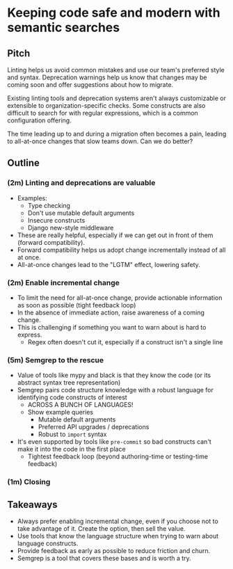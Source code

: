 # Keeping code safe and modern with semantic searches

## Pitch

Linting helps us avoid common mistakes and use our team's preferred style and syntax. Deprecation warnings help us know that changes may be coming soon and offer suggestions about how to migrate.

Existing linting tools and deprecation systems aren't always customizable or extensible to organization-specific checks. Some constructs are also difficult to search for with regular expressions, which is a common configuration offering.

The time leading up to and during a migration often becomes a pain, leading to all-at-once changes that slow teams down. Can we do better?

## Outline

### (2m) Linting and deprecations are valuable

- Examples:
  - Type checking
  - Don't use mutable default arguments
  - Insecure constructs
  - Django new-style middleware
- These are really helpful, especially if we can get out in front of them (forward compatibility).
- Forward compatibility helps us adopt change incrementally instead of all at once.
- All-at-once changes lead to the "LGTM" effect, lowering safety.

### (2m) Enable incremental change

- To limit the need for all-at-once change, provide actionable information as soon as possible (tight feedback loop)
- In the absence of immediate action, raise awareness of a coming change.
- This is challenging if something you want to warn about is hard to express.
  - Regex often doesn't cut it, especially if a construct isn't a single line

### (5m) Semgrep to the rescue

- Value of tools like mypy and black is that they know the code (or its abstract syntax tree representation)
- Semgrep pairs code structure knowledge with a robust language for identifying code constructs of interest
  - ACROSS A BUNCH OF LANGUAGES!
  - Show example queries
    - Mutable default arguments
    - Preferred API upgrades / deprecations
    - Robust to `import` syntax
- It's even supported by tools like `pre-commit` so bad constructs can't make it into the code in the first place
  - Tightest feedback loop (beyond authoring-time or testing-time feedback)

### (1m) Closing

## Takeaways

- Always prefer enabling incremental change, even if you choose not to take advantage of it. Create the option, then sell the value.
- Use tools that know the language structure when trying to warn about language constructs.
- Provide feedback as early as possible to reduce friction and churn.
- Semgrep is a tool that covers these bases and is worth a try.
